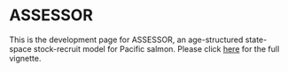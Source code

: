 # ASSESSOR
This is the development page for ASSESSOR, an age-structured state-space stock-recruit model for Pacific salmon. Please click [here](https://mdscheuerell.github.io/ASSESSOR) for the full vignette.
